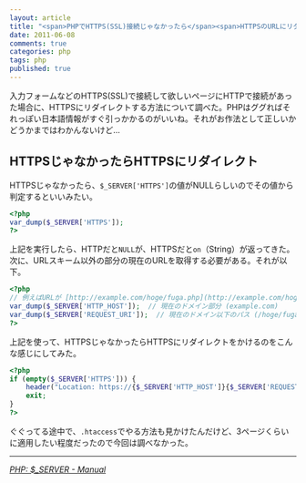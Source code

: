 ```yaml
---
layout: article
title: "<span>PHPでHTTPS(SSL)接続じゃなかったら</span><span>HTTPSのURLにリダイレクトする</span>"
date: 2011-06-08
comments: true
categories: php
tags: php
published: true
---
```


入力フォームなどのHTTPS(SSL)で接続して欲しいページにHTTPで接続があった場合に、HTTPSにリダイレクトする方法について調べた。PHPはググればそれっぽい日本語情報がすぐ引っかかるのがいいね。それがお作法として正しいかどうかまではわかんないけど…

<!-- READMORE -->


## HTTPSじゃなかったらHTTPSにリダイレクト

HTTPSじゃなかったら、`$_SERVER['HTTPS']`の値がNULLらしいのでその値から判定するといいみたい。

~~~ php
<?php
var_dump($_SERVER['HTTPS']);
?>
~~~

上記を実行したら、HTTPだと`NULL`が、HTTPSだと`on`（String）が返ってきた。次に、URLスキーム以外の部分の現在のURLを取得する必要がある。それが以下。

~~~ php
<?php
// 例えばURLが [http://example.com/hoge/fuga.php](http://example.com/hoge/fuga.php) の場合だと…
var_dump($_SERVER['HTTP_HOST']);  // 現在のドメイン部分 (example.com)
var_dump($_SERVER['REQUEST_URI']);  // 現在のドメイン以下のパス (/hoge/fuga.php)
?>
~~~

上記を使って、HTTPSじゃなかったらHTTPSにリダイレクトをかけるのをこんな感じにしてみた。

~~~ php
<?php
if (empty($_SERVER['HTTPS'])) {
    header("Location: https://{$_SERVER['HTTP_HOST']}{$_SERVER['REQUEST_URI']}");
    exit;
}
?>
~~~

ぐぐってる途中で、`.htaccess`でやる方法も見かけたんだけど、3ページくらいに適用したい程度だったので今回は調べなかった。

* * *

<cite>[PHP: $\_SERVER - Manual](http://php.net/manual/ja/reserved.variables.server.php)</cite>
